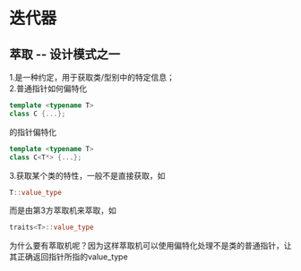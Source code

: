 # 迭代器  
## 萃取 -- 设计模式之一 
1.是一种约定，用于获取类/型别中的特定信息；  
2.普通指针如何偏特化  
``` c++
template <typename T>
class C {...};
```
的指针偏特化  
``` c++
template <typename T>
class C<T*> {...};
```
3.获取某个类的特性，一般不是直接获取，如
```c++
T::value_type
```
而是由第3方萃取机来萃取，如
```c++
traits<T>::value_type
```
为什么要有萃取机呢？因为这样萃取机可以使用偏特化处理不是类的普通指针，让其正确返回指针所指的value_type
